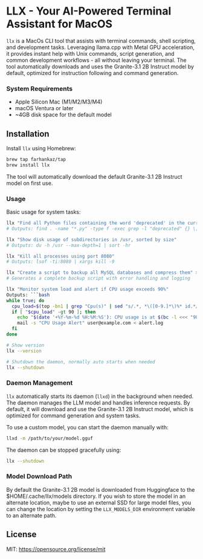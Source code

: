 # LLX - Your AI-Powered Terminal Assistant for MacOS

`llx` is a MacOs CLI tool that assists with terminal commands, shell scripting, and development tasks. Leveraging llama.cpp with Metal GPU acceleration, it provides instant help with Unix commands, script generation, and common development workflows - all without leaving your terminal. The tool automatically downloads and uses the Granite-3.1 2B Instruct model by default, optimized for instruction following and command generation.

### System Requirements

- Apple Silicon Mac (M1/M2/M3/M4)
- macOS Ventura or later
- ~4GB disk space for the default model

## Installation

Install `llx` using Homebrew:
```bash
brew tap farhankaz/tap
brew install llx
```

 The tool will automatically download the default Granite-3.1 2B Instruct model on first use.

### Usage

Basic usage for system tasks:
```bash
llx "Find all Python files containing the word 'deprecated' in the current directory"
# Outputs: find . -name "*.py" -type f -exec grep -l "deprecated" {} \;

llx "Show disk usage of subdirectories in /usr, sorted by size"
# Outputs: du -h /usr --max-depth=1 | sort -hr

llx "Kill all processes using port 8080"
# Outputs: lsof -ti:8080 | xargs kill -9

llx "Create a script to backup all MySQL databases and compress them" > backup-dbs.sh
# Generates a complete backup script with error handling and logging

llx "Monitor system load and alert if CPU usage exceeds 90%" 
Outputs: ```bash
while true; do
  cpu_load=$(top -bn1 | grep "Cpu(s)" | sed "s/.*, *\([0-9.]*\)%* id.*/\1/" | awk '{print 100 - $1}')
  if [ "$cpu_load" -gt 90 ]; then
    echo "$(date '+%Y-%m-%d %H:%M:%S'): CPU usage is at $(bc -l <<< "90 + ($cpu_load / 2)")%" > alert.log
    mail -s "CPU Usage Alert" user@example.com < alert.log
  fi
done

# Show version
llx --version

# Shutdown the daemon, normally auto starts when needed
llx --shutdown
```

### Daemon Management

`llx` automatically starts its daemon (`llxd`) in the background when needed. The daemon manages the LLM model and handles inference requests. By default, it will download and use the Granite-3.1 2B Instruct model, which is optimized for command generation and system tasks.

To use a custom model, you can start the daemon manually with:
```bash
llxd -m /path/to/your/model.gguf
```

The daemon can be stopped gracefully using:
```bash
llx --shutdown
```

### Model Download Path
By default the Granite-3.1 2B model is downloaded from Huggingface to the $HOME/.cache/llx/models directory.  If you wish to store the model in an alternate location, maybe to use an external SSD for large model files, you can change the location by setting the `LLX_MODELS_DIR` environment variable to an alternate path.

## License

MIT: https://opensource.org/license/mit

